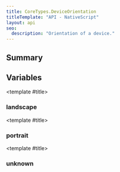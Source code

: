 ```yaml
---
title: CoreTypes.DeviceOrientation
titleTemplate: "API - NativeScript"
layout: api
seo:
  description: "Orientation of a device."
---
```


<!-- This page is auto generated, do not edit manually. -->
<!-- Run "yarn generate:api-docs" to regenerate -->

<script setup lang="ts">
  import { provide } from "vue";
  import API_DATA from "./CoreTypes-DeviceOrientation.data.json";
  
  provide('API_DATA', API_DATA);
</script>

<APIRefHierarchy v-once />

<APIRefComment commentBase64="eyJibG9ja1RhZ3MiOltdLCJtb2RpZmllclRhZ3MiOnt9LCJzdW1tYXJ5IjpbeyJraW5kIjoidGV4dCIsInRleHQiOiJPcmllbnRhdGlvbiBvZiBhIGRldmljZS4ifV19" v-once />

## <Heading ignore>Summary</Heading>

<APIRefSummary v-once />

## Variables

<div class="isConst">

<APIRef for="2631" v-once>

<template #title>

### landscape

</template>

</APIRef>

</div>

<div class="isConst">

<APIRef for="2630" v-once>

<template #title>

### portrait

</template>

</APIRef>

</div>

<div class="isConst">

<APIRef for="2632" v-once>

<template #title>

### unknown

</template>

</APIRef>

</div>

